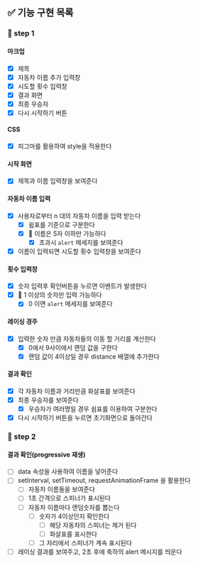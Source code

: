 ## ✅ 기능 구현 목록

### 🎯 step 1

#### 마크업

- [x] 제목
- [x] 자동차 이름 추가 입력창
- [x] 시도할 횟수 입력창
- [x] 결과 화면
- [x] 최종 우승자
- [x] 다시 시작하기 버튼

#### CSS

- [x] 피그마를 활용하여 style을 적용한다

#### 시작 화면

- [x] 제목과 이름 입력창을 보여준다

#### 자동차 이름 입력

- [x] 사용자로부터 n 대의 자동차 이름을 입력 받는다
  - [x] 쉼표를 기준으로 구분한다
  - [x] 🚦 이름은 5자 이하만 가능하다
    - [x] 초과시 `alert` 메세지를 보여준다
- [x] 이름이 입력되면 시도할 횟수 입력창을 보여준다

#### 횟수 입력창

- [x] 숫자 입력후 확인버튼을 누르면 이벤트가 발생한다
- [x] 🚦 1 이상의 숫자만 입력 가능하다
  - [x] 0 이면 `alert` 메세지를 보여준다

#### 레이싱 경주

- [x] 입력한 숫자 만큼 자동차들의 이동 할 거리를 계산한다
  - [x] 0에서 9사이에서 랜덤 값을 구한다
  - [x] 랜덤 값이 4이상일 경우 distance 배열에 추가한다

#### 결과 확인

- [x] 각 자동차 이름과 거리만큼 화살표를 보여준다
- [x] 최종 우승자를 보여준다
  - [x] 우승자가 여러명일 경우 쉼표를 이용하여 구분한다
- [x] 다시 시작하기 버튼을 누르면 초기화면으로 돌아간다

### 🎯 step 2

#### 결과 확인(progressive 재생)

- [ ] data 속성을 사용하여 이름을 넣어준다
- [ ] setInterval, setTimeout, requestAnimationFrame 을 활용한다
  - [ ] 자동차 이름들을 보여준다
  - [ ] 1초 간격으로 스피너가 표시된다
  - [ ] 자동차 이름마다 랜덤숫자를 뽑는다
    - [ ] 숫자가 4이상인지 확인한다
      - [ ] 해당 자동차의 스피너는 제거 된다
      - [ ] 화살표를 표시한다
    - [ ] 그 자리에서 스피너가 계속 표시된다
- [ ] 레이싱 결과를 보여주고, 2초 후에 축하의 alert 메시지를 띄운다
